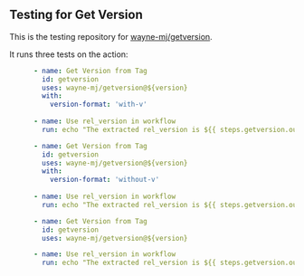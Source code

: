 ## Testing for Get Version

This is the testing repository for [wayne-mj/getversion](https://github.com/wayne-mj/getversion).

It runs three tests on the action:
```yml
      - name: Get Version from Tag
        id: getversion
        uses: wayne-mj/getversion@${version}
        with:
          version-format: 'with-v'
      
      - name: Use rel_version in workflow
        run: echo "The extracted rel_version is ${{ steps.getversion.outputs.rel_version }}"          
```

```yml
      - name: Get Version from Tag
        id: getversion
        uses: wayne-mj/getversion@${version}
        with:
          version-format: 'without-v'
      
      - name: Use rel_version in workflow
        run: echo "The extracted rel_version is ${{ steps.getversion.outputs.rel_version }}"          
```

```yml
      - name: Get Version from Tag
        id: getversion
        uses: wayne-mj/getversion@${version}

      - name: Use rel_version in workflow
        run: echo "The extracted rel_version is ${{ steps.getversion.outputs.rel_version }}"        
```